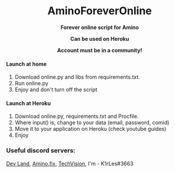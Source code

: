 <h1 align="center">
  AminoForeverOnline
</h1>

<p align="center"><b>Forever online script for Amino</b></p>
<p align="center"><b>Can be used on Heroku</b></p>
<p align="center"><b>Account must be in a community!</b></p>


#### Launch at home
1. Download online.py and libs from requirements.txt.
2. Run online.py
3. Enjoy and don't turn off the script

#### Launch at Heroku
1. Download online.py, requirements.txt and Procfile.
2. Where input() is, change to your data (email, password, comid)
3. Move it to your application on Heroku (check youtube guides)
4. Enjoy

### Useful discord servers:
[Dev Land](https://discord.com/invite/68wchgsKdX), [Amino.fix](https://discord.gg/Bf3dpBRJHj), [TechVision](https://discord.gg/JyVZEVXGZE), I'm - K1rLes#3663 
